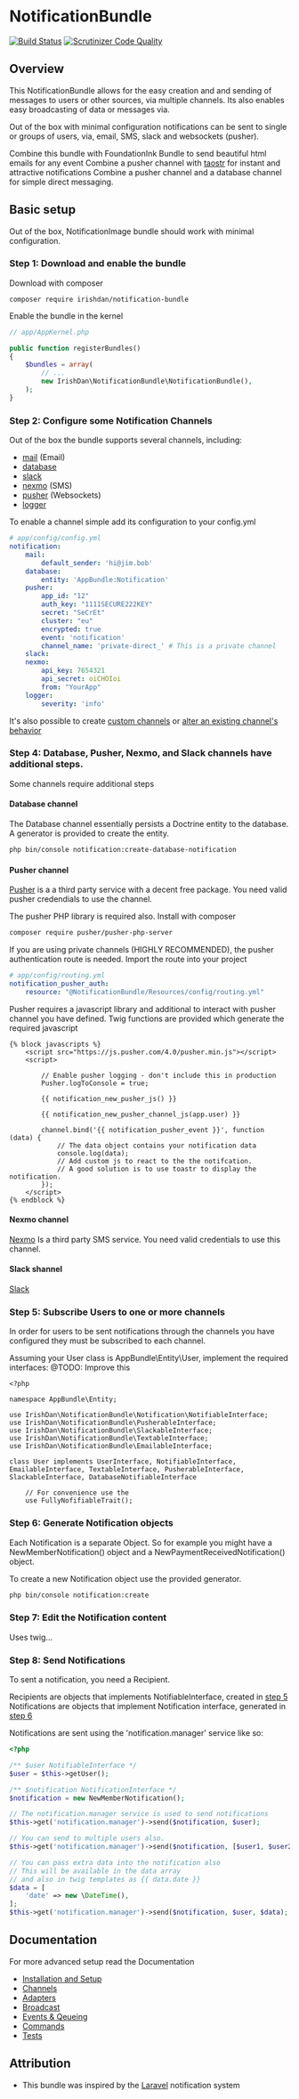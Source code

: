 # NotificationBundle

[![Build Status](https://travis-ci.org/irishdan/NotificationBundle.svg?branch=master)](https://travis-ci.org/irishdan/NotificationBundle)
[![Scrutinizer Code Quality](https://scrutinizer-ci.com/g/irishdan/NotificationBundle/badges/quality-score.png?b=master)](https://scrutinizer-ci.com/g/irishdan/NotificationBundle/?branch=master)

## Overview

This NotificationBundle allows for the easy creation and and sending of messages to users or other sources, via multiple channels.
Its also enables easy broadcasting of data or messages via.

Out of the box with minimal configuration notifications can be sent to single or groups of users,
via, email, SMS, slack and websockets (pusher).

Combine this bundle with FoundationInk Bundle to send beautiful html emails for any event
Combine a pusher channel with [taostr](https://codeseven.github.io/toastr/) for instant and attractive notifications
Combine a pusher channel and a database channel for simple direct messaging.

## Basic setup

Out of the box, NotificationImage bundle should work with minimal configuration.

### Step 1: Download and enable the bundle

Download with composer
```
composer require irishdan/notification-bundle
```
Enable the bundle in the kernel
```php
// app/AppKernel.php

public function registerBundles()
{
    $bundles = array(
        // ...
        new IrishDan\NotificationBundle\NotificationBundle(),
    );
}
```
### Step 2: Configure some Notification Channels

Out of the box the bundle supports several channels, including:
- [mail](Resources/doc/channels.md#mail) (Email)
- [database](Resources/doc/channels.md#database)
- [slack](Resources/doc/channels.md#slack)
- [nexmo](Resources/doc/channels.md#nexmo) (SMS)
- [pusher](Resources/doc/channels.md#pusher) (Websockets)
- [logger](Resources/doc/channels.md#logger)

To enable a channel simple add its configuration to your config.yml

```yml
# app/config/config.yml
notification:
    mail:
        default_sender: 'hi@jim.bob'
    database:
        entity: 'AppBundle:Notification'
    pusher:
        app_id: "12"
        auth_key: "1111SECURE222KEY"
        secret: "SeCrEt"
        cluster: "eu"
        encrypted: true
        event: 'notification'
        channel_name: 'private-direct_' # This is a private channel
    slack:
    nexmo:
        api_key: 7654321
        api_secret: oiCHOIoi
        from: "YourApp"
    logger:
        severity: 'info'
```

It's also possible to create [custom channels](Resources/doc/channels.md) or [alter an existing channel's behavior](Resources/doc/channels.md)

### Step 4: Database, Pusher, Nexmo, and Slack channels have additional steps.

Some channels require additional steps

#### Database channel

The Database channel essentially persists a Doctrine entity to the database. 
A generator is provided to create the entity.

```bash
php bin/console notification:create-database-notification 
```
#### Pusher channel
[Pusher](https://pusher.com/) is a a third party service with a decent free package. You need valid pusher credendials to use the channel.

The pusher PHP library is required also. Install with composer
```bash
composer require pusher/pusher-php-server

```
If you are using private channels (HIGHLY RECOMMENDED), the pusher authentication route is needed.
Import the route into your project

```yml
# app/config/routing.yml
notification_pusher_auth:
    resource: "@NotificationBundle/Resources/config/routing.yml"

```
Pusher requires a javascript library and additional  to interact with pusher channel you have defined. 
Twig functions are provided which generate the required javascript

```twig
{% block javascripts %}
    <script src="https://js.pusher.com/4.0/pusher.min.js"></script>
    <script>
      
        // Enable pusher logging - don't include this in production
        Pusher.logToConsole = true;

        {{ notification_new_pusher_js() }}

        {{ notification_new_pusher_channel_js(app.user) }}

        channel.bind('{{ notification_pusher_event }}', function (data) {
            // The data object contains your notification data
            console.log(data);
            // Add custom js to react to the the notifcation.
            // A good solution is to use toastr to display the notification.
        });  
    </script>
{% endblock %}

```

#### Nexmo channel

[Nexmo](https://www.nexmo.com) Is a third party SMS service. You need valid credentials to use this channel.

#### Slack shannel

[Slack](https://slack.com) 

### Step 5: Subscribe Users to one or more channels

In order for users to be sent notifications through the channels you have configured they must be subscribed to each channel.

Assuming your User class is AppBundle\Entity\User, implement the required interfaces:
@TODO: Improve this

```
<?php

namespace AppBundle\Entity;

use IrishDan\NotificationBundle\Notification\NotifiableInterface;
use IrishDan\NotificationBundle\PusherableInterface;
use IrishDan\NotificationBundle\SlackableInterface;
use IrishDan\NotificationBundle\TextableInterface;
use IrishDan\NotificationBundle\EmailableInterface;

class User implements UserInterface, NotifiableInterface, EmailableInterface, TextableInterface, PusherableInterface, SlackableInterface, DatabaseNotifiableInterface

    // For convenience use the
    use FullyNofifiableTrait();

```

### Step 6: Generate Notification objects

Each Notification is a separate Object. 
So for example you might have a NewMemberNotification() object and a NewPaymentReceivedNotification() object.

To create a new Notification object use the provided generator.

```bash
php bin/console notification:create
```
### Step 7: Edit the Notification content

Uses twig...

### Step 8: Send Notifications

To sent a notification, you need a Recipient.

Recipients are objects that implements NotifiableInterface, created in [step 5]()
Notifications are objects that implement Notification interface, generated in [step 6]()

Notifications are sent using the 'notification.manager' service like so:

```php
<?php

/** $user NotifiableInterface */
$user = $this->getUser();

/** $notification NotificationInterface */
$notification = new NewMemberNotification();

// The notification.manager service is used to send notifications
$this->get('notification.manager')->send($notification, $user);

// You can send to multiple users also.
$this->get('notification.manager')->send($notification, [$user1, $user2]);

// You can pass extra data into the notification also
// This will be available in the data array
// and also in twig templates as {{ data.date }}
$data = [
    'date' => new \DateTime(),
];
$this->get('notification.manager')->send($notification, $user, $data);
```

## Documentation

For more advanced setup read the Documentation

- [Installation and Setup](Resources/doc/installation.md)
- [Channels](Resources/doc/channels.md)
- [Adapters](Resources/doc/adapters.md)
- [Broadcast](Resources/doc/broadcast.md)
- [Events & Qeueing](Resources/doc/events_queueing.md)
- [Commands](Resources/doc/commands.md)
- [Tests](Resources/doc/tests.md)
   
    
## Attribution

- This bundle was inspired by the [Laravel](https://laravel.com/) notification system